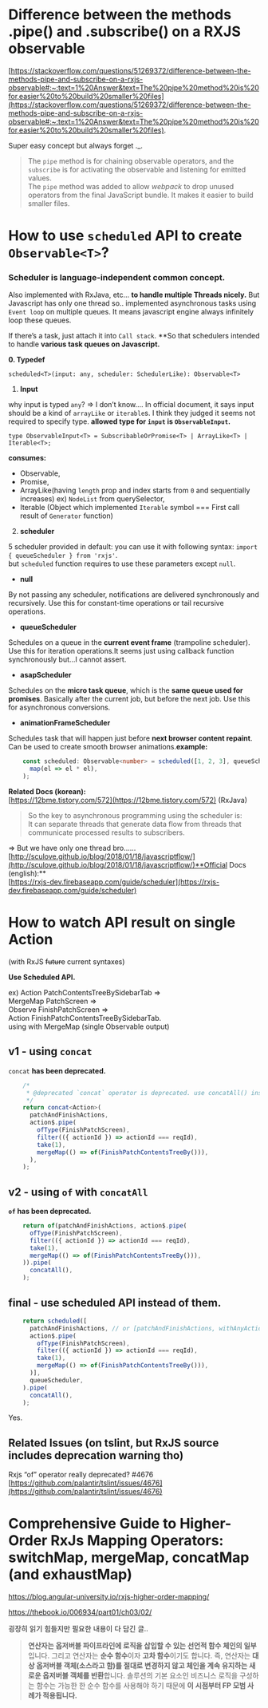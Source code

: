 # Difference between the methods .pipe() and .subscribe() on a RXJS observable

[https://stackoverflow.com/questions/51269372/difference-between-the-methods-pipe-and-subscribe-on-a-rxjs-observable#:~:text=1%20Answer&text=The%20pipe%20method%20is%20for,easier%20to%20build%20smaller%20files](https://stackoverflow.com/questions/51269372/difference-between-the-methods-pipe-and-subscribe-on-a-rxjs-observable#:~:text=1%20Answer&text=The%20pipe%20method%20is%20for,easier%20to%20build%20smaller%20files).

Super easy concept but always forget ._.

> The `pipe` method is for chaining observable operators, and the `subscribe` is for activating the observable and listening for emitted values.  
> The `pipe` method was added to allow _webpack_ to drop unused operators from the final JavaScript bundle. It makes it easier to build smaller files.

# How to use `scheduled` API to create `Observable<T>`?

### Scheduler is language-independent common concept.  

Also implemented with RxJava, etc…  **to handle multiple Threads nicely.**
But Javascript has only one thread so.. implemented asynchronous tasks using `Event loop` on multiple queues.
It means javascript engine always infinitely loop these queues.

If there’s a task, just attach it into `Call stack`.
**So that schedulers intended to handle  **various task queues on Javascript.**

**0. Typedef**

`scheduled<T>(input: any, scheduler: SchedulerLike): Observable<T>`

1.  **Input**

why input is typed  `any`? => I don’t know….
In official document, it says input should be a kind of `arrayLike`  or  `iterable`s.
I think they judged it seems not required to specify type.
**allowed type for `input` is `ObservableInput`.**

`type ObservableInput<T> = SubscribableOrPromise<T> | ArrayLike<T> | Iterable<T>;`

**consumes:**  
- Observable,  
- Promise,  
- ArrayLike(having  `length`  prop and index starts from  `0`  and sequentially increases) 
ex)  `NodeList`  from querySelector,  
- Iterable (Object which implemented  `Iterable`  symbol === First call result of  `Generator`  function) 


2. **scheduler**

5 scheduler provided in default: you can use it with following syntax: 
`import { queueScheduler } from 'rxjs'`.  
but  `scheduled`  function requires to use these parameters except  `null`.

-   **null**

By not passing any scheduler, notifications are delivered synchronously and recursively. Use this for constant-time operations or tail recursive operations.

-   **queueScheduler**

Schedules on a queue in the  **current event frame**  (trampoline scheduler). Use this for iteration operations.It seems just using callback function synchronously but…I cannot assert.

-   **asapScheduler**

Schedules on the  **micro task queue**, which is the  **same queue used for promises**. Basically after the current job, but before the next job. Use this for asynchronous conversions.

-   **animationFrameScheduler**

Schedules task that will happen just before  **next browser content repaint**. Can be used to create smooth browser animations.**example:**  

```ts
    const scheduled: Observable<number> = scheduled([1, 2, 3], queueScheduler).pipe(  
      map(el => el * el),  
    );
```

**Related Docs (korean):**  
[https://12bme.tistory.com/572](https://12bme.tistory.com/572)  (RxJava)  

> So the key to asynchronous programming using the scheduler is:  
> It can separate threads that generate data flow from threads that communicate processed results to subscribers.

=> But we have only one thread bro……[http://sculove.github.io/blog/2018/01/18/javascriptflow/](http://sculove.github.io/blog/2018/01/18/javascriptflow/)**Official Docs (english):**  
[https://rxjs-dev.firebaseapp.com/guide/scheduler](https://rxjs-dev.firebaseapp.com/guide/scheduler)


# How to watch API result on single Action 

(with RxJS ~~future~~ current syntaxes)

**Use Scheduled API.**

ex)  Action PatchContentsTreeBySidebarTab =>  
MergeMap PatchScreen =>  
Observe FinishPatchScreen =>  
Action FinishPatchContentsTreeBySidebarTab.  
using with MergeMap (single Observable output)

## v1 - using `concat`

`concat` **has been deprecated.**

```ts
    /*  
     * @deprecated `concat` operator is deprecated. use concatAll() instead.  
     */   
    return concat<Action>(  
      patchAndFinishActions,  
      action$.pipe(  
        ofType(FinishPatchScreen),  
        filter(({ actionId }) => actionId === reqId),  
        take(1),  
        mergeMap(() => of(FinishPatchContentsTreeBy())),  
      ),  
    );
```

## v2 - using `of` with `concatAll`

**`of` has been deprecated.**

```ts
    return of(patchAndFinishActions, action$.pipe(  
      ofType(FinishPatchScreen),  
      filter(({ actionId }) => actionId === reqId),  
      take(1),  
      mergeMap(() => of(FinishPatchContentsTreeBy())),  
    )).pipe(  
      concatAll(),  
    );
```

## final - use scheduled API instead of them.

```ts
    return scheduled([  
      patchAndFinishActions, // or [patchAndFinishActions, withAnyActions]  
      action$.pipe(  
        ofType(FinishPatchScreen),  
        filter(({ actionId }) => actionId === reqId),  
        take(1),  
        mergeMap(() => of(FinishPatchContentsTreeBy())),  
      )],  
      queueScheduler,  
    ).pipe(  
      concatAll(),  
    );
```

Yes.

## Related Issues (on tslint, but RxJS source includes deprecation warning tho)

Rxjs “of” operator really deprecated? #4676  
[https://github.com/palantir/tslint/issues/4676](https://github.com/palantir/tslint/issues/4676)


# Comprehensive Guide to Higher-Order RxJs Mapping Operators: switchMap, mergeMap, concatMap (and exhaustMap)

https://blog.angular-university.io/rxjs-higher-order-mapping/

https://thebook.io/006934/part01/ch03/02/

굉장히 읽기 힘들지만 필요한 내용이 다 담긴 글..

> **연산자는 옵저버블 파이프라인에 로직을 삽입할 수 있는 선언적 함수 체인의 일부**입니다. 그리고 연산자는 **순수 함수**이자 **고차 함수**이기도 합니다. 즉, 연산자는 **대상 옵저버블 객체(소스라고 함)를 절대로 변경하지 않고 체인을
> 계속 유지하는 새로운 옵저버블 객체를 반환**합니다. 솔루션의 기본 요소인 비즈니스 로직을 구성하는 함수는 가능한 한 순수
> 함수를 사용해야 하기 때문에
> **이 시점부터 FP 모범 사례가 적용됩니다.**
